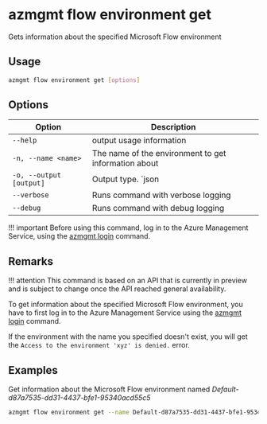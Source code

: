 # azmgmt flow environment get

Gets information about the specified Microsoft Flow environment

## Usage

```sh
azmgmt flow environment get [options]
```

## Options

Option|Description
------|-----------
`--help`|output usage information
`-n, --name <name>`|The name of the environment to get information about
`-o, --output [output]`|Output type. `json|text`. Default `text`
`--verbose`|Runs command with verbose logging
`--debug`|Runs command with debug logging

!!! important
    Before using this command, log in to the Azure Management Service, using the [azmgmt login](../login.md) command.

## Remarks

!!! attention
    This command is based on an API that is currently in preview and is subject to change once the API reached general availability.

To get information about the specified Microsoft Flow environment, you have to first log in to the Azure Management Service using the [azmgmt login](../login.md) command.

If the environment with the name you specified doesn't exist, you will get the `Access to the environment 'xyz' is denied.` error.

## Examples

Get information about the Microsoft Flow environment named _Default-d87a7535-dd31-4437-bfe1-95340acd55c5_

```sh
azmgmt flow environment get --name Default-d87a7535-dd31-4437-bfe1-95340acd55c5
```